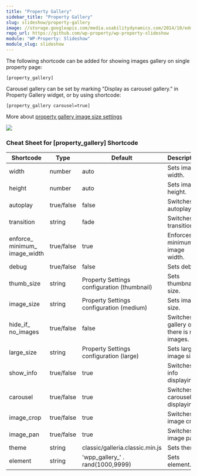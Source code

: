 ```yaml
---
title: "Property Gallery"
sidebar_title: "Property Gallery"
slug: slideshow/property-gallery
image: //storage.googleapis.com/media.usabilitydynamics.com/2014/10/edd3396b-wpproperty-extension-slideshow-icon-300x300.png
repo_url: https://github.com/wp-property/wp-property-slideshow
module: "WP-Property: Slideshow"
module_slug: slideshow
---
```


The following shortcode can be added for showing images gallery on single property page:

`[property_gallery]`

Carousel gallery can be set by marking "Display as carousel gallery." in Property Gallery widget, or by using shortcode:

`[property_gallery carousel=true]`

More about [property gallery image size settings](https://github.com/wp-property/wp-property-slideshow/wiki/Property-gallery-size-options-in-WP-Property-Slideshow)

![](https://storage.googleapis.com/media.usabilitydynamics.com/2014/10/a5fcbdda-gallery.png)

### Cheat Sheet for [property_gallery] Shortcode

<table class="tablepress tablepress-id-12 table table-bordered table-striped" id="tablepress-12">

<thead>

<tr class="row-1 odd">

<th class="column-1">Shortcode</th>

<th class="column-2">Type</th>

<th class="column-3">Default</th>

<th class="column-4">Description</th>

</tr>

</thead>

<tbody>

<tr class="row-2 even">

<td class="column-1">width</td>

<td class="column-2">number</td>

<td class="column-3">auto</td>

<td class="column-4">Sets image width.</td>

</tr>

<tr class="row-3 odd">

<td class="column-1">height</td>

<td class="column-2">number</td>

<td class="column-3">auto</td>

<td class="column-4">Sets image height.</td>

</tr>

<tr class="row-4 even">

<td class="column-1">autoplay</td>

<td class="column-2">true/false</td>

<td class="column-3">false</td>

<td class="column-4">Switches autoplay.</td>

</tr>

<tr class="row-5 odd">

<td class="column-1">transition</td>

<td class="column-2">string</td>

<td class="column-3">fade</td>

<td class="column-4">Switches transition.</td>

</tr>

<tr class="row-6 even">

<td class="column-1">enforce_  
minimum_  
image_width</td>

<td class="column-2">true/false</td>

<td class="column-3">true</td>

<td class="column-4">Enforces minimum image width.</td>

</tr>

<tr class="row-7 odd">

<td class="column-1">debug</td>

<td class="column-2">true/false</td>

<td class="column-3">false</td>

<td class="column-4">Sets debug.</td>

</tr>

<tr class="row-8 even">

<td class="column-1">thumb_size</td>

<td class="column-2">string</td>

<td class="column-3">Property Settings configuration (thumbnail)</td>

<td class="column-4">Sets thumbnail size.</td>

</tr>

<tr class="row-9 odd">

<td class="column-1">image_size</td>

<td class="column-2">string</td>

<td class="column-3">Property Settings configuration (medium)</td>

<td class="column-4">Sets image size.</td>

</tr>

<tr class="row-10 even">

<td class="column-1">hide_if_  
no_images</td>

<td class="column-2">true/false</td>

<td class="column-3">false</td>

<td class="column-4">Switches gallery off if there is no images.</td>

</tr>

<tr class="row-11 odd">

<td class="column-1">large_size</td>

<td class="column-2">string</td>

<td class="column-3">Property Settings configuration (large)</td>

<td class="column-4">Sets large image size.</td>

</tr>

<tr class="row-12 even">

<td class="column-1">show_info</td>

<td class="column-2">true/false</td>

<td class="column-3">true</td>

<td class="column-4">Switches info displaying.</td>

</tr>

<tr class="row-13 odd">

<td class="column-1">carousel</td>

<td class="column-2">true/false</td>

<td class="column-3">true</td>

<td class="column-4">Switches carousel displaying.</td>

</tr>

<tr class="row-14 even">

<td class="column-1">image_crop</td>

<td class="column-2">true/false</td>

<td class="column-3">true</td>

<td class="column-4">Switches image crop.</td>

</tr>

<tr class="row-15 odd">

<td class="column-1">image_pan</td>

<td class="column-2">true/false</td>

<td class="column-3">true</td>

<td class="column-4">Switches image pan.</td>

</tr>

<tr class="row-16 even">

<td class="column-1">theme</td>

<td class="column-2">string</td>

<td class="column-3">classic/galleria.classic.min.js</td>

<td class="column-4">Sets theme.</td>

</tr>

<tr class="row-17 odd">

<td class="column-1">element</td>

<td class="column-2">string</td>

<td class="column-3">'wpp_gallery_' . rand(1000,9999)</td>

<td class="column-4">Sets element.</td>

</tr>

</tbody>

</table>


